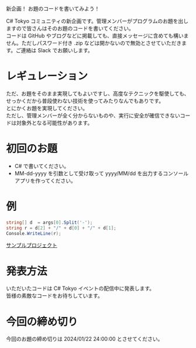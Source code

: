 新企画！ お題のコードを書いてみよう！

C# Tokyo コミュニティの新企画です。管理メンバーがプログラムのお題を出しますので皆さんはそのお題のコードを書いてください。  
コードは GitHub やブログなどに掲載しても、直接メッセージに含めても構いません。ただしパスワード付き .zip などは開かないので無効とさせていただきます。ご連絡は Slack でお願いします。  

# レギュレーション
ただ、お題をそのまま実現してもよいですし、高度なテクニックを駆使しても、せっかくだから普段使わない技術を使ってみたりなんでもありです。  
とにかくお題を実現してください。  
ただし、管理メンバーが全く分からないものや、実行に安全が確信できないコードは対象外となる可能性があります。  

# 初回のお題

- C# で書いてください。
- MM-dd-yyyy を引数として受け取って yyyy/MM/dd を出力するコンソールアプリを作ってください。

# 例
```cs
string[] d  = args[0].Split('-');
string r = d[2] + "/" + d[0] + "/" + d[1];
Console.WriteLine(r);
```
[サンプルプロジェクト](./Codes/Sample)  

# 発表方法
いただいたコードは C# Tokyo イベントの配信中に発表します。  
皆様の素敵なコードをお待ちしています。  

# 今回の締め切り
今回のお題の締め切りは 2024/01/22 24:00:00 とさせてください。  